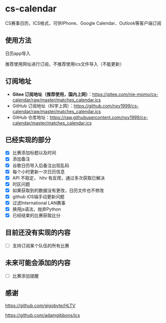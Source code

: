 # cs-calendar
CS赛事日历，ICS格式，可供IPhone、Google Calendar、Outlook等客户端订阅

## 使用方法
日历app导入

推荐使用网址进行订阅，不推荐使用ics文件导入（不能更新）

## 订阅地址
- **Gitee 订阅地址（推荐使用，国内上网）**：https://gitee.com/nie-momo/cs-calendar/raw/master/matches_calendar.ics
- GitHub 订阅地址（科学上网）：https://github.com/nxy1999/cs-calendar/raw/master/matches_calendar.ics
- GitHub 仓库地址：https://raw.githubusercontent.com/nxy1999/cs-calendar/master/matches_calendar.ics


## 已经实现的部分
- [x] 比赛添加标题以及时间
- [x] 添加备注
- [x] 谷歌日历导入后备注出现乱码
- [x] 每个小时更新一次日历信息
- [x] API 不稳定， hltv 有反爬，通过多次获取已解决
- [x] 时区问题
- [x] 如果获取到的数据没有更改，日历文件也不修改
- [x] github iOS端手动更新问题
- [x] 过滤International LAN赛事
- [x] 换用js语法，抛弃Python
- [x] 已经结束的比赛获取比分

## 目前还没有实现的内容
- [ ] 支持订阅某个队伍的所有比赛

## 未来可能会添加的内容
- [ ] 比赛添加提醒

## 感谢
https://github.com/gigobyte/HLTV

https://github.com/adamgibbons/ics
